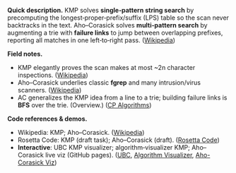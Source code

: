 **Quick description.**
KMP solves **single‑pattern string search** by precomputing the longest‑proper‑prefix/suffix (LPS) table so the scan never backtracks in the text. Aho–Corasick solves **multi‑pattern search** by augmenting a trie with **failure links** to jump between overlapping prefixes, reporting all matches in one left‑to‑right pass. ([Wikipedia](https://en.wikipedia.org/wiki/Knuth%E2%80%93Morris%E2%80%93Pratt_algorithm))

**Field notes.**

* KMP elegantly proves the scan makes at most \~2n character inspections. ([Wikipedia](https://en.wikipedia.org/wiki/Knuth%E2%80%93Morris%E2%80%93Pratt_algorithm))
* Aho–Corasick underlies classic **fgrep** and many intrusion/virus scanners. ([Wikipedia](https://en.wikipedia.org/wiki/Aho%E2%80%93Corasick_algorithm))
* AC generalizes the KMP idea from a line to a trie; building failure links is **BFS** over the trie. (Overview.) ([CP Algorithms](https://cp-algorithms.com/string/aho_corasick.html))

**Code references & demos.**

* Wikipedia: KMP; Aho–Corasick. ([Wikipedia](https://en.wikipedia.org/wiki/Knuth%E2%80%93Morris%E2%80%93Pratt_algorithm))
* Rosetta Code: KMP (draft task); Aho–Corasick (draft). ([Rosetta Code](https://rosettacode.org/wiki/Knuth-Morris-Pratt_string_search))
* **Interactive**: UBC KMP visualizer; algorithm‑visualizer KMP; Aho–Corasick live viz (GitHub pages). ([UBC](https://cmps-people.ok.ubc.ca/ylucet/DS/KnuthMorrisPratt.html), [Algorithm Visualizer](https://algorithm-visualizer.org/dynamic-programming/knuth-morris-pratts-string-search), [Aho-Corasick Viz](https://wiomoc.github.io/aho-corasick-viz/))
